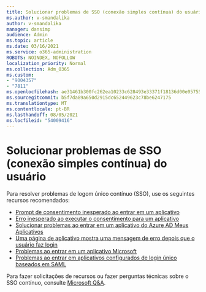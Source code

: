 ```yaml
---
title: Solucionar problemas de SSO (conexão simples contínua) do usuário
ms.author: v-smandalika
author: v-smandalika
manager: dansimp
audience: Admin
ms.topic: article
ms.date: 03/16/2021
ms.service: o365-administration
ROBOTS: NOINDEX, NOFOLLOW
localization_priority: Normal
ms.collection: Adm_O365
ms.custom:
- "9004357"
- "7811"
ms.openlocfilehash: ae31461b300fc262ea10233c628493e33371f18136d00e05755971c08d2ba3d3
ms.sourcegitcommit: b5f7da89a650d2915dc652449623c78be6247175
ms.translationtype: MT
ms.contentlocale: pt-BR
ms.lasthandoff: 08/05/2021
ms.locfileid: "54009416"
---
```

# <a name="troubleshoot-seamless-single-sign-on-sso-user-sign-in-issues"></a>Solucionar problemas de SSO (conexão simples contínua) do usuário

Para resolver problemas de logom único contínuo (SSO), use os seguintes recursos recomendados:

- [Prompt de consentimento inesperado ao entrar em um aplicativo](https://docs.microsoft.com/azure/active-directory/manage-apps/application-sign-in-unexpected-user-consent-prompt) 
- [Erro inesperado ao executar o consentimento para um aplicativo](https://docs.microsoft.com/azure/active-directory/manage-apps/application-sign-in-unexpected-user-consent-error) 
- [Solucionar problemas ao entrar em um aplicativo do Azure AD Meus Aplicativos](https://docs.microsoft.com/azure/active-directory/manage-apps/application-sign-in-other-problem-access-panel) 
- [Uma página de aplicativo mostra uma mensagem de erro depois que o usuário faz login](https://docs.microsoft.com/azure/active-directory/manage-apps/application-sign-in-problem-application-error)
- [Problemas ao entrar em um aplicativo Microsoft](https://docs.microsoft.com/azure/active-directory/manage-apps/application-sign-in-problem-first-party-microsoft) 
- [Problemas ao entrar em aplicativos configurados de login único baseados em SAML](https://docs.microsoft.com/azure/active-directory/manage-apps/application-sign-in-problem-federated-sso-gallery)

Para fazer solicitações de recursos ou fazer perguntas técnicas sobre o SSO contínuo, consulte [Microsoft Q&A](https://docs.microsoft.com/answers/topics/azure-ad-single-sign-on.html).

